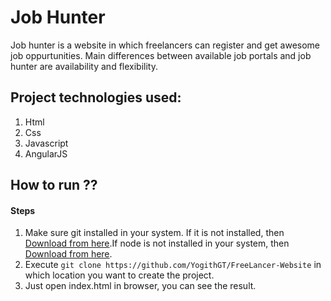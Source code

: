 # Job Hunter

Job hunter is a website in which freelancers can register and get awesome job oppurtunities. Main differences between available job portals and job hunter are availability and flexibility.

## Project technologies used:
1. Html
2. Css
3. Javascript
4. AngularJS

## How to run ??

#### Steps

1. Make sure git installed in your system. If it is not installed, then [Download from here](https://git-scm.com/downloads).If node is not installed in your system, then [Download from here](https://nodejs.org/en/download/).
2. Execute `git clone https://github.com/YogithGT/FreeLancer-Website` in which location you want to create the project.
3. Just open index.html in browser, you can see the result. 